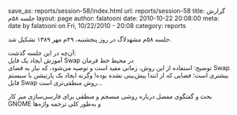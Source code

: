 save_as: reports/session-58/index.html
url: reports/session-58
title: گزارش جلسه ۵۸‌م
layout: page
author: falatooni
date: 2010-10-22 20:08:00
meta: date by falatooni on Fri, 10/22/2010 - 20:08
category: reports

جلسه ۵۸‌م مشهدلاگ در روز پنجشنبه، ۲۹‌م مهر ۱۳۸۹ تشکیل شد.


<!--more-->



آن‌چه در این جلسه گذشت:  
آموزش ایجاد یک فایل Swap در محیط خط فرمان  
توضیح: استفاده از این روش، زمانی مفید است و توصیه می‌شود، که نیاز به فضای Swap
بیشتری است؛ فضایی که از ابتدا پیش‌بینی نشده بوده! وگرنه ایجاد یک پارتیشن با
سیستم فایل Swap روش منطقی‌تری است...

بحث و گفتگوی مفصل درباره روشی منسجم و منطقی برای فارسی‌سازی میز کار GNOME و
به‌طور کلی ترجمه واژه‌ها
